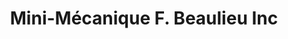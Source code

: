 ---
title: "Mini-Mécanique F. Beaulieu Inc"
url: /port-cartier/mini-mecanique-f-beaulieu-inc/
shop: shop
---